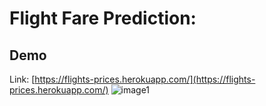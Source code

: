 # Flight Fare Prediction: 

## Demo
Link: [https://flights-prices.herokuapp.com/](https://flights-prices.herokuapp.com/)
![image1](https://user-images.githubusercontent.com/78398995/117526428-b93a2f80-afe2-11eb-8940-5f79af0a19de.JPG)


